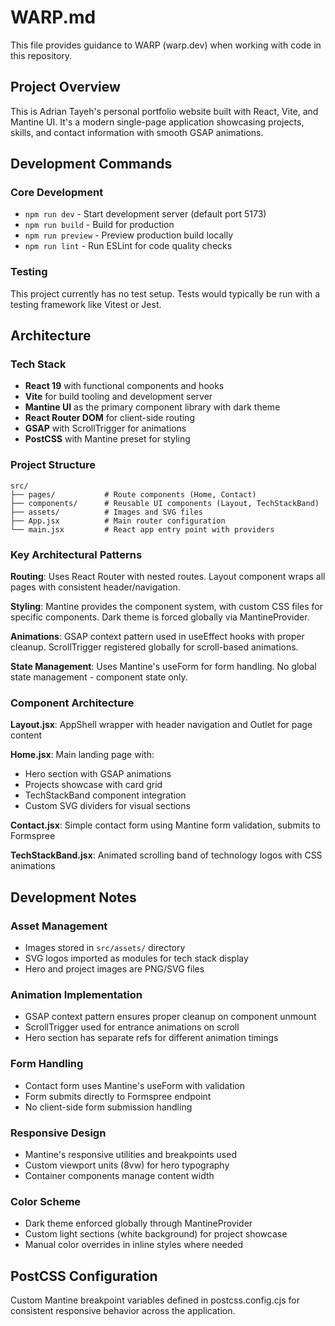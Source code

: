# WARP.md

This file provides guidance to WARP (warp.dev) when working with code in this repository.

## Project Overview

This is Adrian Tayeh's personal portfolio website built with React, Vite, and Mantine UI. It's a modern single-page application showcasing projects, skills, and contact information with smooth GSAP animations.

## Development Commands

### Core Development
- `npm run dev` - Start development server (default port 5173)
- `npm run build` - Build for production
- `npm run preview` - Preview production build locally
- `npm run lint` - Run ESLint for code quality checks

### Testing
This project currently has no test setup. Tests would typically be run with a testing framework like Vitest or Jest.

## Architecture

### Tech Stack
- **React 19** with functional components and hooks
- **Vite** for build tooling and development server  
- **Mantine UI** as the primary component library with dark theme
- **React Router DOM** for client-side routing
- **GSAP** with ScrollTrigger for animations
- **PostCSS** with Mantine preset for styling

### Project Structure
```
src/
├── pages/           # Route components (Home, Contact)
├── components/      # Reusable UI components (Layout, TechStackBand)
├── assets/          # Images and SVG files
├── App.jsx          # Main router configuration
└── main.jsx         # React app entry point with providers
```

### Key Architectural Patterns

**Routing**: Uses React Router with nested routes. Layout component wraps all pages with consistent header/navigation.

**Styling**: Mantine provides the component system, with custom CSS files for specific components. Dark theme is forced globally via MantineProvider.

**Animations**: GSAP context pattern used in useEffect hooks with proper cleanup. ScrollTrigger registered globally for scroll-based animations.

**State Management**: Uses Mantine's useForm for form handling. No global state management - component state only.

### Component Architecture

**Layout.jsx**: AppShell wrapper with header navigation and Outlet for page content

**Home.jsx**: Main landing page with:
- Hero section with GSAP animations
- Projects showcase with card grid
- TechStackBand component integration
- Custom SVG dividers for visual sections

**Contact.jsx**: Simple contact form using Mantine form validation, submits to Formspree

**TechStackBand.jsx**: Animated scrolling band of technology logos with CSS animations

## Development Notes

### Asset Management
- Images stored in `src/assets/` directory
- SVG logos imported as modules for tech stack display
- Hero and project images are PNG/SVG files

### Animation Implementation  
- GSAP context pattern ensures proper cleanup on component unmount
- ScrollTrigger used for entrance animations on scroll
- Hero section has separate refs for different animation timings

### Form Handling
- Contact form uses Mantine's useForm with validation
- Form submits directly to Formspree endpoint
- No client-side form submission handling

### Responsive Design
- Mantine's responsive utilities and breakpoints used
- Custom viewport units (8vw) for hero typography
- Container components manage content width

### Color Scheme
- Dark theme enforced globally through MantineProvider
- Custom light sections (white background) for project showcase
- Manual color overrides in inline styles where needed

## PostCSS Configuration

Custom Mantine breakpoint variables defined in postcss.config.cjs for consistent responsive behavior across the application.
